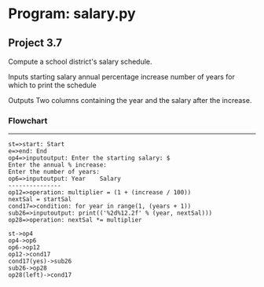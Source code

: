 # Program: salary.py

## Project 3.7

Compute a school district's salary schedule.

Inputs
   starting salary
   annual percentage increase
   number of years for which to print the schedule

Outputs
    Two columns containing the year and the salary
    after the increase.

### Flowchart

---

```flow
st=>start: Start
e=>end: End
op4=>inputoutput: Enter the starting salary: $
Enter the annual % increase: 
Enter the number of years: 
op6=>inputoutput: Year    Salary
---------------
op12=>operation: multiplier = (1 + (increase / 100))
nextSal = startSal
cond17=>condition: for year in range(1, (years + 1))
sub26=>inputoutput: print(('%2d%12.2f' % (year, nextSal)))
op28=>operation: nextSal *= multiplier

st->op4
op4->op6
op6->op12
op12->cond17
cond17(yes)->sub26
sub26->op28
op28(left)->cond17
```
